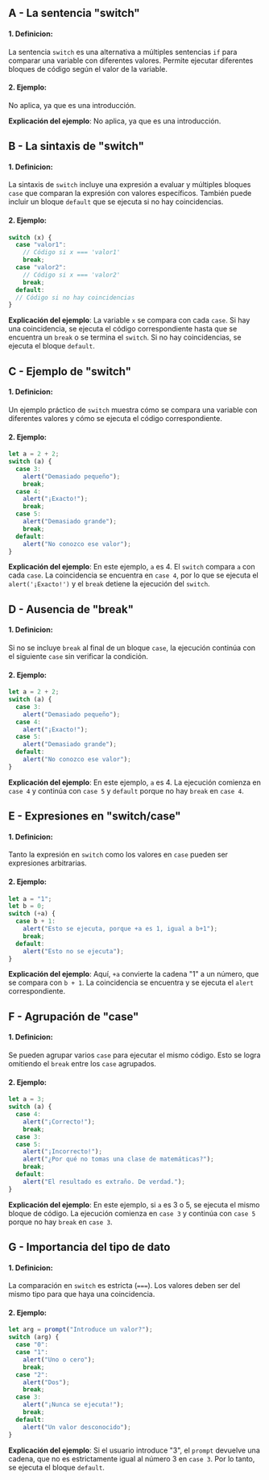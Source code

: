 ## A - La sentencia "switch"

#### 1. **Definicion:**

La sentencia `switch` es una alternativa a múltiples sentencias `if` para comparar una variable con diferentes valores. Permite ejecutar diferentes bloques de código según el valor de la variable.

#### 2. **Ejemplo:**

No aplica, ya que es una introducción.

**Explicación del ejemplo**:
No aplica, ya que es una introducción.

## B - La sintaxis de "switch"

#### 1. **Definicion:**

La sintaxis de `switch` incluye una expresión a evaluar y múltiples bloques `case` que comparan la expresión con valores específicos. También puede incluir un bloque `default` que se ejecuta si no hay coincidencias.

#### 2. **Ejemplo:**

```javascript
switch (x) {
  case "valor1":
    // Código si x === 'valor1'
    break;
  case "valor2":
    // Código si x === 'valor2'
    break;
  default:
  // Código si no hay coincidencias
}
```

**Explicación del ejemplo**:
La variable `x` se compara con cada `case`. Si hay una coincidencia, se ejecuta el código correspondiente hasta que se encuentra un `break` o se termina el `switch`. Si no hay coincidencias, se ejecuta el bloque `default`.

## C - Ejemplo de "switch"

#### 1. **Definicion:**

Un ejemplo práctico de `switch` muestra cómo se compara una variable con diferentes valores y cómo se ejecuta el código correspondiente.

#### 2. **Ejemplo:**

```javascript
let a = 2 + 2;
switch (a) {
  case 3:
    alert("Demasiado pequeño");
    break;
  case 4:
    alert("¡Exacto!");
    break;
  case 5:
    alert("Demasiado grande");
    break;
  default:
    alert("No conozco ese valor");
}
```

**Explicación del ejemplo**:
En este ejemplo, `a` es 4. El `switch` compara `a` con cada `case`. La coincidencia se encuentra en `case 4`, por lo que se ejecuta el `alert('¡Exacto!')` y el `break` detiene la ejecución del `switch`.

## D - Ausencia de "break"

#### 1. **Definicion:**

Si no se incluye `break` al final de un bloque `case`, la ejecución continúa con el siguiente `case` sin verificar la condición.

#### 2. **Ejemplo:**

```javascript
let a = 2 + 2;
switch (a) {
  case 3:
    alert("Demasiado pequeño");
  case 4:
    alert("¡Exacto!");
  case 5:
    alert("Demasiado grande");
  default:
    alert("No conozco ese valor");
}
```

**Explicación del ejemplo**:
En este ejemplo, `a` es 4. La ejecución comienza en `case 4` y continúa con `case 5` y `default` porque no hay `break` en `case 4`.

## E - Expresiones en "switch/case"

#### 1. **Definicion:**

Tanto la expresión en `switch` como los valores en `case` pueden ser expresiones arbitrarias.

#### 2. **Ejemplo:**

```javascript
let a = "1";
let b = 0;
switch (+a) {
  case b + 1:
    alert("Esto se ejecuta, porque +a es 1, igual a b+1");
    break;
  default:
    alert("Esto no se ejecuta");
}
```

**Explicación del ejemplo**:
Aquí, `+a` convierte la cadena "1" a un número, que se compara con `b + 1`. La coincidencia se encuentra y se ejecuta el `alert` correspondiente.

## F - Agrupación de "case"

#### 1. **Definicion:**

Se pueden agrupar varios `case` para ejecutar el mismo código. Esto se logra omitiendo el `break` entre los `case` agrupados.

#### 2. **Ejemplo:**

```javascript
let a = 3;
switch (a) {
  case 4:
    alert("¡Correcto!");
    break;
  case 3:
  case 5:
    alert("¡Incorrecto!");
    alert("¿Por qué no tomas una clase de matemáticas?");
    break;
  default:
    alert("El resultado es extraño. De verdad.");
}
```

**Explicación del ejemplo**:
En este ejemplo, si `a` es 3 o 5, se ejecuta el mismo bloque de código. La ejecución comienza en `case 3` y continúa con `case 5` porque no hay `break` en `case 3`.

## G - Importancia del tipo de dato

#### 1. **Definicion:**

La comparación en `switch` es estricta (`===`). Los valores deben ser del mismo tipo para que haya una coincidencia.

#### 2. **Ejemplo:**

```javascript
let arg = prompt("Introduce un valor?");
switch (arg) {
  case "0":
  case "1":
    alert("Uno o cero");
    break;
  case "2":
    alert("Dos");
    break;
  case 3:
    alert("¡Nunca se ejecuta!");
    break;
  default:
    alert("Un valor desconocido");
}
```

**Explicación del ejemplo**:
Si el usuario introduce "3", el `prompt` devuelve una cadena, que no es estrictamente igual al número 3 en `case 3`. Por lo tanto, se ejecuta el bloque `default`.
